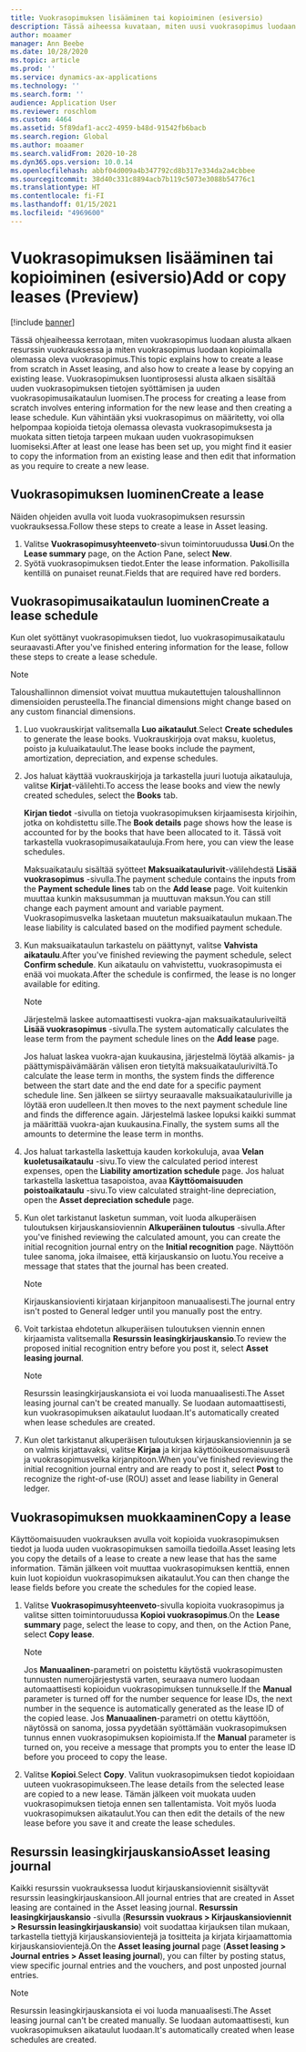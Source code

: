 ```yaml
---
title: Vuokrasopimuksen lisääminen tai kopioiminen (esiversio)
description: Tässä aiheessa kuvataan, miten uusi vuokrasopimus luodaan antamalla sille tietoja resurssin vuokrauksesta tai kopioimalla tiedot olemassa olevasta vuokrasopimuksesta.
author: moaamer
manager: Ann Beebe
ms.date: 10/28/2020
ms.topic: article
ms.prod: ''
ms.service: dynamics-ax-applications
ms.technology: ''
ms.search.form: ''
audience: Application User
ms.reviewer: roschlom
ms.custom: 4464
ms.assetid: 5f89daf1-acc2-4959-b48d-91542fb6bacb
ms.search.region: Global
ms.author: moaamer
ms.search.validFrom: 2020-10-28
ms.dyn365.ops.version: 10.0.14
ms.openlocfilehash: abbf04d009a4b347792cd8b317e334da2a4cbbee
ms.sourcegitcommit: 38d40c331c8894acb7b119c5073e3088b54776c1
ms.translationtype: HT
ms.contentlocale: fi-FI
ms.lasthandoff: 01/15/2021
ms.locfileid: "4969600"
---
```

# <a name="add-or-copy-leases-preview"></a><span data-ttu-id="fbc52-103">Vuokrasopimuksen lisääminen tai kopioiminen (esiversio)</span><span class="sxs-lookup"><span data-stu-id="fbc52-103">Add or copy leases (Preview)</span></span>

[!include [banner](../includes/banner.md)]

<span data-ttu-id="fbc52-104">Tässä ohjeaiheessa kerrotaan, miten vuokrasopimus luodaan alusta alkaen resurssin vuokrauksessa ja miten vuokrasopimus luodaan kopioimalla olemassa oleva vuokrasopimus.</span><span class="sxs-lookup"><span data-stu-id="fbc52-104">This topic explains how to create a lease from scratch in Asset leasing, and also how to create a lease by copying an existing lease.</span></span> <span data-ttu-id="fbc52-105">Vuokrasopimuksen luontiprosessi alusta alkaen sisältää uuden vuokrasopimuksen tietojen syöttämisen ja uuden vuokrasopimusaikataulun luomisen.</span><span class="sxs-lookup"><span data-stu-id="fbc52-105">The process for creating a lease from scratch involves entering information for the new lease and then creating a lease schedule.</span></span> <span data-ttu-id="fbc52-106">Kun vähintään yksi vuokrasopimus on määritetty, voi olla helpompaa kopioida tietoja olemassa olevasta vuokrasopimuksesta ja muokata sitten tietoja tarpeen mukaan uuden vuokrasopimuksen luomiseksi.</span><span class="sxs-lookup"><span data-stu-id="fbc52-106">After at least one lease has been set up, you might find it easier to copy the information from an existing lease and then edit that information as you require to create a new lease.</span></span>

## <a name="create-a-lease"></a><span data-ttu-id="fbc52-107">Vuokrasopimuksen luominen</span><span class="sxs-lookup"><span data-stu-id="fbc52-107">Create a lease</span></span>

<span data-ttu-id="fbc52-108">Näiden ohjeiden avulla voit luoda vuokrasopimuksen resurssin vuokrauksessa.</span><span class="sxs-lookup"><span data-stu-id="fbc52-108">Follow these steps to create a lease in Asset leasing.</span></span>

1. <span data-ttu-id="fbc52-109">Valitse **Vuokrasopimusyhteenveto**-sivun toimintoruudussa **Uusi**.</span><span class="sxs-lookup"><span data-stu-id="fbc52-109">On the **Lease summary** page, on the Action Pane, select **New**.</span></span>
2. <span data-ttu-id="fbc52-110">Syötä vuokrasopimuksen tiedot.</span><span class="sxs-lookup"><span data-stu-id="fbc52-110">Enter the lease information.</span></span> <span data-ttu-id="fbc52-111">Pakollisilla kentillä on punaiset reunat.</span><span class="sxs-lookup"><span data-stu-id="fbc52-111">Fields that are required have red borders.</span></span>

## <a name="create-a-lease-schedule"></a><span data-ttu-id="fbc52-112">Vuokrasopimusaikataulun luominen</span><span class="sxs-lookup"><span data-stu-id="fbc52-112">Create a lease schedule</span></span>

<span data-ttu-id="fbc52-113">Kun olet syöttänyt vuokrasopimuksen tiedot, luo vuokrasopimusaikataulu seuraavasti.</span><span class="sxs-lookup"><span data-stu-id="fbc52-113">After you've finished entering information for the lease, follow these steps to create a lease schedule.</span></span>

> [!NOTE]
> <span data-ttu-id="fbc52-114">Taloushallinnon dimensiot voivat muuttua mukautettujen taloushallinnon dimensioiden perusteella.</span><span class="sxs-lookup"><span data-stu-id="fbc52-114">The financial dimensions might change based on any custom financial dimensions.</span></span>

1. <span data-ttu-id="fbc52-115">Luo vuokrauskirjat valitsemalla **Luo aikataulut**.</span><span class="sxs-lookup"><span data-stu-id="fbc52-115">Select **Create schedules** to generate the lease books.</span></span> <span data-ttu-id="fbc52-116">Vuokrauskirjoja ovat maksu, kuoletus, poisto ja kuluaikataulut.</span><span class="sxs-lookup"><span data-stu-id="fbc52-116">The lease books include the payment, amortization, depreciation, and expense schedules.</span></span>
2. <span data-ttu-id="fbc52-117">Jos haluat käyttää vuokrauskirjoja ja tarkastella juuri luotuja aikatauluja, valitse **Kirjat**-välilehti.</span><span class="sxs-lookup"><span data-stu-id="fbc52-117">To access the lease books and view the newly created schedules, select the **Books** tab.</span></span>

    <span data-ttu-id="fbc52-118">**Kirjan tiedot** -sivulla on tietoja vuokrasopimuksen kirjaamisesta kirjoihin, jotka on kohdistettu sille.</span><span class="sxs-lookup"><span data-stu-id="fbc52-118">The **Book details** page shows how the lease is accounted for by the books that have been allocated to it.</span></span> <span data-ttu-id="fbc52-119">Tässä voit tarkastella vuokrasopimusaikatauluja.</span><span class="sxs-lookup"><span data-stu-id="fbc52-119">From here, you can view the lease schedules.</span></span>

    <span data-ttu-id="fbc52-120">Maksuaikataulu sisältää syötteet **Maksuaikataulurivit**-välilehdestä **Lisää vuokrasopimus** -sivulla.</span><span class="sxs-lookup"><span data-stu-id="fbc52-120">The payment schedule contains the inputs from the **Payment schedule lines** tab on the **Add lease** page.</span></span> <span data-ttu-id="fbc52-121">Voit kuitenkin muuttaa kunkin maksusumman ja muuttuvan maksun.</span><span class="sxs-lookup"><span data-stu-id="fbc52-121">You can still change each payment amount and variable payment.</span></span> <span data-ttu-id="fbc52-122">Vuokrasopimusvelka lasketaan muutetun maksuaikataulun mukaan.</span><span class="sxs-lookup"><span data-stu-id="fbc52-122">The lease liability is calculated based on the modified payment schedule.</span></span>

4. <span data-ttu-id="fbc52-123">Kun maksuaikataulun tarkastelu on päättynyt, valitse **Vahvista aikataulu**.</span><span class="sxs-lookup"><span data-stu-id="fbc52-123">After you've finished reviewing the payment schedule, select **Confirm schedule**.</span></span> <span data-ttu-id="fbc52-124">Kun aikataulu on vahvistettu, vuokrasopimusta ei enää voi muokata.</span><span class="sxs-lookup"><span data-stu-id="fbc52-124">After the schedule is confirmed, the lease is no longer available for editing.</span></span>

    > [!NOTE]
    > <span data-ttu-id="fbc52-125">Järjestelmä laskee automaattisesti vuokra-ajan maksuaikatauluriveiltä **Lisää vuokrasopimus** -sivulla.</span><span class="sxs-lookup"><span data-stu-id="fbc52-125">The system automatically calculates the lease term from the payment schedule lines on the **Add lease** page.</span></span>
    >
    > <span data-ttu-id="fbc52-126">Jos haluat laskea vuokra-ajan kuukausina, järjestelmä löytää alkamis- ja päättymispäivämäärän välisen eron tietyltä maksuaikatauluriviltä.</span><span class="sxs-lookup"><span data-stu-id="fbc52-126">To calculate the lease term in months, the system finds the difference between the start date and the end date for a specific payment schedule line.</span></span> <span data-ttu-id="fbc52-127">Sen jälkeen se siirtyy seuraavalle maksuaikatauluriville ja löytää eron uudelleen.</span><span class="sxs-lookup"><span data-stu-id="fbc52-127">It then moves to the next payment schedule line and finds the difference again.</span></span> <span data-ttu-id="fbc52-128">Järjestelmä laskee lopuksi kaikki summat ja määrittää vuokra-ajan kuukausina.</span><span class="sxs-lookup"><span data-stu-id="fbc52-128">Finally, the system sums all the amounts to determine the lease term in months.</span></span>

5. <span data-ttu-id="fbc52-129">Jos haluat tarkastella laskettuja kauden korkokuluja, avaa **Velan kuoletusaikataulu** -sivu.</span><span class="sxs-lookup"><span data-stu-id="fbc52-129">To view the calculated period interest expenses, open the **Liability amortization schedule** page.</span></span> <span data-ttu-id="fbc52-130">Jos haluat tarkastella laskettua tasapoistoa, avaa **Käyttöomaisuuden poistoaikataulu** -sivu.</span><span class="sxs-lookup"><span data-stu-id="fbc52-130">To view calculated straight-line depreciation, open the **Asset depreciation schedule** page.</span></span>
6. <span data-ttu-id="fbc52-131">Kun olet tarkistanut lasketun summan, voit luoda alkuperäisen tuloutuksen kirjauskansioviennin **Alkuperäinen tuloutus** -sivulla.</span><span class="sxs-lookup"><span data-stu-id="fbc52-131">After you've finished reviewing the calculated amount, you can create the initial recognition journal entry on the **Initial recognition** page.</span></span> <span data-ttu-id="fbc52-132">Näyttöön tulee sanoma, joka ilmaisee, että kirjauskansio on luotu.</span><span class="sxs-lookup"><span data-stu-id="fbc52-132">You receive a message that states that the journal has been created.</span></span>

    > [!NOTE]
    > <span data-ttu-id="fbc52-133">Kirjauskansiovienti kirjataan kirjanpitoon manuaalisesti.</span><span class="sxs-lookup"><span data-stu-id="fbc52-133">The journal entry isn't posted to General ledger until you manually post the entry.</span></span>

7. <span data-ttu-id="fbc52-134">Voit tarkistaa ehdotetun alkuperäisen tuloutuksen viennin ennen kirjaamista valitsemalla **Resurssin leasingkirjauskansio**.</span><span class="sxs-lookup"><span data-stu-id="fbc52-134">To review the proposed initial recognition entry before you post it, select **Asset leasing journal**.</span></span>

    > [!NOTE]
    > <span data-ttu-id="fbc52-135">Resurssin leasingkirjauskansiota ei voi luoda manuaalisesti.</span><span class="sxs-lookup"><span data-stu-id="fbc52-135">The Asset leasing journal can't be created manually.</span></span> <span data-ttu-id="fbc52-136">Se luodaan automaattisesti, kun vuokrasopimuksen aikataulut luodaan.</span><span class="sxs-lookup"><span data-stu-id="fbc52-136">It's automatically created when lease schedules are created.</span></span>

8. <span data-ttu-id="fbc52-137">Kun olet tarkistanut alkuperäisen tuloutuksen kirjauskansioviennin ja se on valmis kirjattavaksi, valitse **Kirjaa** ja kirjaa käyttöoikeusomaisuuserä ja vuokrasopimusvelka kirjanpitoon.</span><span class="sxs-lookup"><span data-stu-id="fbc52-137">When you've finished reviewing the initial recognition journal entry and are ready to post it, select **Post** to recognize the right-of-use (ROU) asset and lease liability in General ledger.</span></span>

## <a name="copy-a-lease"></a><span data-ttu-id="fbc52-138">Vuokrasopimuksen muokkaaminen</span><span class="sxs-lookup"><span data-stu-id="fbc52-138">Copy a lease</span></span>

<span data-ttu-id="fbc52-139">Käyttöomaisuuden vuokrauksen avulla voit kopioida vuokrasopimuksen tiedot ja luoda uuden vuokrasopimuksen samoilla tiedoilla.</span><span class="sxs-lookup"><span data-stu-id="fbc52-139">Asset leasing lets you copy the details of a lease to create a new lease that has the same information.</span></span> <span data-ttu-id="fbc52-140">Tämän jälkeen voit muuttaa vuokrasopimuksen kenttiä, ennen kuin luot kopioidun vuokrasopimuksen aikataulut.</span><span class="sxs-lookup"><span data-stu-id="fbc52-140">You can then change the lease fields before you create the schedules for the copied lease.</span></span>

1. <span data-ttu-id="fbc52-141">Valitse **Vuokrasopimusyhteenveto**-sivulla kopioita vuokrasopimus ja valitse sitten toimintoruudussa **Kopioi vuokrasopimus**.</span><span class="sxs-lookup"><span data-stu-id="fbc52-141">On the **Lease summary** page, select the lease to copy, and then, on the Action Pane, select **Copy lease**.</span></span>

    > [!NOTE]
    > <span data-ttu-id="fbc52-142">Jos **Manuaalinen**-parametri on poistettu käytöstä vuokrasopimusten tunnusten numerojärjestystä varten, seuraava numero luodaan automaattisesti kopioidun vuokrasopimuksen tunnukselle.</span><span class="sxs-lookup"><span data-stu-id="fbc52-142">If the **Manual** parameter is turned off for the number sequence for lease IDs, the next number in the sequence is automatically generated as the lease ID of the copied lease.</span></span> <span data-ttu-id="fbc52-143">Jos **Manuaalinen**-parametri on otettu käyttöön, näytössä on sanoma, jossa pyydetään syöttämään vuokrasopimuksen tunnus ennen vuokrasopimuksen kopioimista.</span><span class="sxs-lookup"><span data-stu-id="fbc52-143">If the **Manual** parameter is turned on, you receive a message that prompts you to enter the lease ID before you proceed to copy the lease.</span></span>

2. <span data-ttu-id="fbc52-144">Valitse **Kopioi**.</span><span class="sxs-lookup"><span data-stu-id="fbc52-144">Select **Copy**.</span></span> <span data-ttu-id="fbc52-145">Valitun vuokrasopimuksen tiedot kopioidaan uuteen vuokrasopimukseen.</span><span class="sxs-lookup"><span data-stu-id="fbc52-145">The lease details from the selected lease are copied to a new lease.</span></span> <span data-ttu-id="fbc52-146">Tämän jälkeen voit muokata uuden vuokrasopimuksen tietoja ennen sen tallentamista. Voit myös luoda vuokrasopimuksen aikataulut.</span><span class="sxs-lookup"><span data-stu-id="fbc52-146">You can then edit the details of the new lease before you save it and create the lease schedules.</span></span>

## <a name="asset-leasing-journal"></a><span data-ttu-id="fbc52-147">Resurssin leasingkirjauskansio</span><span class="sxs-lookup"><span data-stu-id="fbc52-147">Asset leasing journal</span></span>

<span data-ttu-id="fbc52-148">Kaikki resurssin vuokrauksessa luodut kirjauskansioviennit sisältyvät resurssin leasingkirjauskansioon.</span><span class="sxs-lookup"><span data-stu-id="fbc52-148">All journal entries that are created in Asset leasing are contained in the Asset leasing journal.</span></span> <span data-ttu-id="fbc52-149">**Resurssin leasingkirjauskansio** -sivulla (**Resurssin vuokraus \> Kirjauskansioviennit \> Resurssin leasingkirjauskansio**) voit suodattaa kirjauksen tilan mukaan, tarkastella tiettyjä kirjauskansiovientejä ja tositteita ja kirjata kirjaamattomia kirjauskansiovientejä.</span><span class="sxs-lookup"><span data-stu-id="fbc52-149">On the **Asset leasing journal** page (**Asset leasing \> Journal entries \> Asset leasing journal**), you can filter by posting status, view specific journal entries and the vouchers, and post unposted journal entries.</span></span>

> [!NOTE]
> <span data-ttu-id="fbc52-150">Resurssin leasingkirjauskansiota ei voi luoda manuaalisesti.</span><span class="sxs-lookup"><span data-stu-id="fbc52-150">The Asset leasing journal can't be created manually.</span></span> <span data-ttu-id="fbc52-151">Se luodaan automaattisesti, kun vuokrasopimuksen aikataulut luodaan.</span><span class="sxs-lookup"><span data-stu-id="fbc52-151">It's automatically created when lease schedules are created.</span></span>
